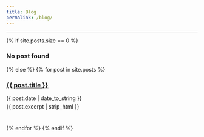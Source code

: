 ```yaml
---
title: Blog
permalink: /blog/
---
```

<hr>

<div class="content list">
{% if site.posts.size == 0 %}
  <h3>No post found</h3>
{% else %}
{% for post in site.posts %}
  <div class="list-item" style="margin-bottom: 40px;">
    <h3 class="list-post-title">
      <a href="{{ site.baseurl }}{{ post.url }}">{{ post.title }}</a>
    </h3>
    <div class="list-post-date" style="margin-bottom: 5px;">
      <time>{{ post.date | date_to_string }}</time>
    </div>
    {{ post.excerpt | strip_html }}
  </div>
{% endfor %}
{% endif %}
</div>
